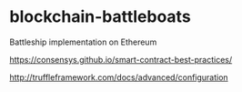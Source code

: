 # blockchain-battleboats
Battleship implementation on Ethereum


https://consensys.github.io/smart-contract-best-practices/

http://truffleframework.com/docs/advanced/configuration